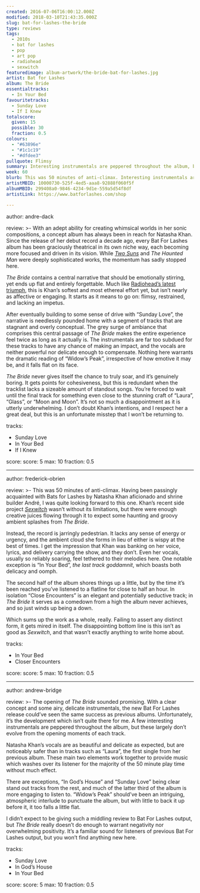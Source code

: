 ```yaml
---
created: 2016-07-06T16:00:12.000Z
modified: 2018-03-10T21:43:35.000Z
slug: bat-for-lashes-the-bride
type: reviews
tags:
  - 2010s
  - bat for lashes
  - pop
  - art pop
  - radiohead
  - sexwitch
featuredimage: album-artwork/the-bride-bat-for-lashes.jpg
artist: Bat for Lashes
album: The Bride
essentialtracks:
  - In Your Bed
favouritetracks:
  - Sunday Love
  - If I Knew
totalscore:
  given: 15
  possible: 30
  fraction: 0.5
colours:
  - "#63896e"
  - "#1c1c19"
  - "#dfdee3"
pullquote: Flimsy
summary: Interesting instrumentals are peppered throughout the album, but these largely don't evolve from the opening moments of each track. Natasha Khan's vocals are as beautiful and delicate as expected, but are noticeably safer than in tracks such as "Laura".
week: 60
blurb: This was 50 minutes of anti-climax. Interesting instrumentals are peppered throughout, but they mostly fail to evolve from the opening moments of each track.
artistMBID: 10000730-525f-4ed5-aaa8-92888f060f5f
albumMBID: 299408a0-9846-4234-9d1e-559a5d54f8df
artistLink: https://www.batforlashes.com/shop

---
```

author: andre-dack

review: >-
  With an adept ability for creating whimsical worlds in her sonic compositions, a concept album has always been in reach for Natasha Khan. Since the release of her debut record a decade ago, every Bat For Lashes album has been graciously theatrical in its own niche way, each becoming more focused and driven in its vision. While [*Two Suns*](/reviews/bat-for-lashes-two-suns/) and *The Haunted Man* were deeply sophisticated works, the momentum has sadly stopped here. 
  
  *The Bride* contains a central narrative that should be emotionally stirring, yet ends up flat and entirely forgettable. Much like [Radiohead’s latest triumph](/reviews/radiohead-a-moon-shaped-pool/), this is Khan’s softest and most ethereal effort yet, but isn’t nearly as affective or engaging. It starts as it means to go on: flimsy, restrained, and lacking an impetus. 
  
  After eventually building to some sense of drive with “Sunday Love”, the narrative is needlessly pounded home with a segment of tracks that are stagnant and overly conceptual. The grey surge of ambiance that comprises this central passage of *The Bride* makes the entire experience feel twice as long as it actually is. The instrumentals are far too subdued for these tracks to have any chance of making an impact, and the vocals are neither powerful nor delicate enough to compensate. Nothing here warrants the dramatic reading of “Widow’s Peak”, irrespective of how emotive it may be, and it falls flat on its face. 
  
  *The Bride* never gives itself the chance to truly soar, and it’s genuinely boring. It gets points for cohesiveness, but this is redundant when the tracklist lacks a sizeable amount of standout songs. You’re forced to wait until the final track for something even close to the stunning craft of “Laura”, “Glass”, or “Moon and Moon”. It’s not so much a disappointment as it is utterly underwhelming. I don’t doubt Khan’s intentions, and I respect her a great deal, but this is an unfortunate misstep that I won’t be returning to.

tracks:
  - Sunday Love
  - ­In Your Bed
  - ­If I Knew

score:
  score: 5
  max: 10
  fraction: 0.5

---
author: frederick-obrien

review: >-
  This was 50 minutes of anti-climax. Having been passingly acquainted with Bats for Lashes by Natasha Khan aficionado and shrine builder André, I was quite looking forward to this one. Khan’s recent side project [*Sexwitch*](/reviews/sexwitch-sexwitch/) wasn’t without its limitations, but there were enough creative juices flowing through it to expect some haunting and groovy ambient splashes from *The Bride*. 
  
  Instead, the record is jarringly pedestrian. It lacks any sense of energy or urgency, and the ambient cloud she forms in lieu of either is wispy at the best of times. I get the impression that Khan was banking on her voice, lyrics, and delivery carrying the show, and they don’t. Even her vocals, usually so reliably soaring, feel tethered to their melodies here. One notable exception is “In Your Bed”, *the last track goddamnit*, which boasts both delicacy and oomph. 
  
  The second half of the album shores things up a little, but by the time it’s been reached you’ve listened to a flatline for close to half an hour. In isolation “Close Encounters” is an elegant and potentially seductive track; in *The Bride* it serves as a comedown from a high the album never achieves, and so just winds up being a down. 
  
  Which sums up the work as a whole, really. Failing to assert any distinct form, it gets mired in itself. The disappointing bottom line is this isn’t as good as *Sexwitch*, and that wasn’t exactly anything to write home about.

tracks:
  - In Your Bed
  - ­Closer Encounters

score:
  score: 5
  max: 10
  fraction: 0.5

---
author: andrew-bridge

review: >-
  The opening of *The Bride* sounded promising. With a clear concept and some airy, delicate instrumentals, the new Bat For Lashes release could’ve seen the same success as previous albums. Unfortunately, it’s the development which isn’t quite there for me. A few interesting instrumentals are peppered throughout the album, but these largely don’t evolve from the opening moments of each track. 
  
  Natasha Khan’s vocals are as beautiful and delicate as expected, but are noticeably safer than in tracks such as “Laura”, the first single from her previous album. These main two elements work together to provide music which washes over its listener for the majority of the 50 minute play time without much effect. 
  
  There are exceptions, “In God’s House” and “Sunday Love” being clear stand out tracks from the rest, and much of the latter third of the album is more engaging to listen to. “Widow’s Peak” should’ve been an intriguing, atmospheric interlude to punctuate the album, but with little to back it up before it, it too falls a little flat. 
  
  I didn’t expect to be giving such a middling review to Bat For Lashes output, but *The Bride* really doesn’t do enough to warrant negativity nor overwhelming positivity. It’s a familiar sound for listeners of previous Bat For Lashes output, but you won’t find anything new here.

tracks:
  - Sunday Love
  - ­In God’s House
  - ­In Your Bed
  
score:
  score: 5
  max: 10
  fraction: 0.5
